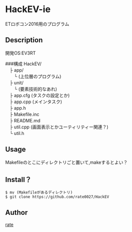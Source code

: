 
HackEV-ie
====

ETロボコン2016用のプログラム

## Description
開発OS:EV3RT  

###構成
HackEV/  
　├ app/  
　　└ (上位層のプログラム)    
　├ unit/  
　　└ (要素技術的なあれ)   
　├ app.cfg (タスクの設定とか)  
　├ app.cpp (メインタスク)  
　├ app.h  
　├ Makefile.inc  
　├ README.md  
　├ util.cpp (画面表示とかユーティリティー関連？)    
　└ util.h  


## Usage
Makefileのとこにディレクトリごと置いて,makeするとよい？  


## Install？
```
$ mv (Makefileがあるディレクトリ)  
$ git clone https://github.com/rate0027/HackEV
```


## Author

[rate](https://github.com/rate0027)
